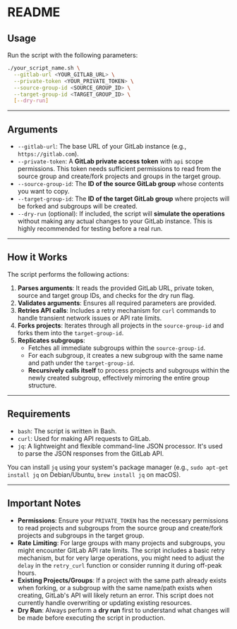 
# README

## Usage

Run the script with the following parameters:
```bash
./your_script_name.sh \
  --gitlab-url <YOUR_GITLAB_URL> \
  --private-token <YOUR_PRIVATE_TOKEN> \
  --source-group-id <SOURCE_GROUP_ID> \
  --target-group-id <TARGET_GROUP_ID> \
  [--dry-run]
```

---

## Arguments

- `--gitlab-url`: The base URL of your GitLab instance (e.g., `https://gitlab.com`).
- `--private-token`: A **GitLab private access token** with `api` scope permissions. This token needs sufficient permissions to read from the source group and create/fork projects and groups in the target group.
- `--source-group-id`: The **ID of the source GitLab group** whose contents you want to copy.
- `--target-group-id`: The **ID of the target GitLab group** where projects will be forked and subgroups will be created.
- `--dry-run` (optional): If included, the script will **simulate the operations** without making any actual changes to your GitLab instance. This is highly recommended for testing before a real run.

---

## How it Works

The script performs the following actions:

1. **Parses arguments**: It reads the provided GitLab URL, private token, source and target group IDs, and checks for the dry run flag.
2. **Validates arguments**: Ensures all required parameters are provided.
3. **Retries API calls**: Includes a retry mechanism for `curl` commands to handle transient network issues or API rate limits.
4. **Forks projects**: Iterates through all projects in the `source-group-id` and forks them into the `target-group-id`.
5. **Replicates subgroups**:
    - Fetches all immediate subgroups within the `source-group-id`.
    - For each subgroup, it creates a new subgroup with the same name and path under the `target-group-id`.
    - **Recursively calls itself** to process projects and subgroups within the newly created subgroup, effectively mirroring the entire group structure.

---

## Requirements

- `bash`: The script is written in Bash.
- `curl`: Used for making API requests to GitLab.
- `jq`: A lightweight and flexible command-line JSON processor. It's used to parse the JSON responses from the GitLab API.

You can install `jq` using your system's package manager (e.g., `sudo apt-get install jq` on Debian/Ubuntu, `brew install jq` on macOS).

---

## Important Notes

- **Permissions**: Ensure your `PRIVATE_TOKEN` has the necessary permissions to read projects and subgroups from the source group and create/fork projects and subgroups in the target group.
- **Rate Limiting**: For large groups with many projects and subgroups, you might encounter GitLab API rate limits. The script includes a basic retry mechanism, but for very large operations, you might need to adjust the `delay` in the `retry_curl` function or consider running it during off-peak hours.
- **Existing Projects/Groups**: If a project with the same path already exists when forking, or a subgroup with the same name/path exists when creating, GitLab's API will likely return an error. This script does not currently handle overwriting or updating existing resources.
- **Dry Run**: Always perform a **dry run** first to understand what changes will be made before executing the script in production.
